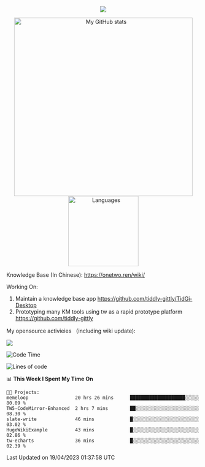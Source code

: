 <a href="https://github.com/linonetwo">
    <p align="center">
        <img src="https://github-profile-trophy.vercel.app/?username=linonetwo&column=7&theme=onedark"/>
    </p>
</a>
<a align="center" href="https://github.com/linonetwo">
  <p align="center">
    <img src="https://github-readme-stats.vercel.app/api?username=linonetwo&show_icons=true&count_private=true" alt="My GitHub stats" width="465"/>
    <img src="https://github-readme-stats.vercel.app/api/top-langs/?username=linonetwo&layout=compact&langs_count=10" alt="Languages" height="183">
  </p>
</a>

Knowledge Base (In Chinese): https://onetwo.ren/wiki/

Working On: 

1. Maintain a knowledge base app https://github.com/tiddly-gittly/TidGi-Desktop
1. Prototyping many KM tools using tw as a rapid prototype platform https://github.com/tiddly-gittly

My opensource activieies （including wiki update):

![](https://visitor-badge.glitch.me/badge?page_id=linonetwo.linonetwo)

<!--START_SECTION:waka-->
![Code Time](http://img.shields.io/badge/Code%20Time-1%2C686%20hrs%2033%20mins-blue)

![Lines of code](https://img.shields.io/badge/From%20Hello%20World%20I%27ve%20Written-48.0%20million%20lines%20of%20code-blue)

📊 **This Week I Spent My Time On** 

```text
🐱‍💻 Projects: 
memeloop                 20 hrs 26 mins      ████████████████████░░░░░   80.09 % 
TW5-CodeMirror-Enhanced  2 hrs 7 mins        ██░░░░░░░░░░░░░░░░░░░░░░░   08.30 % 
slate-write              46 mins             █░░░░░░░░░░░░░░░░░░░░░░░░   03.02 % 
HugeWikiExample          43 mins             █░░░░░░░░░░░░░░░░░░░░░░░░   02.86 % 
tw-echarts               36 mins             █░░░░░░░░░░░░░░░░░░░░░░░░   02.39 % 
```


 Last Updated on 19/04/2023 01:37:58 UTC
<!--END_SECTION:waka-->
